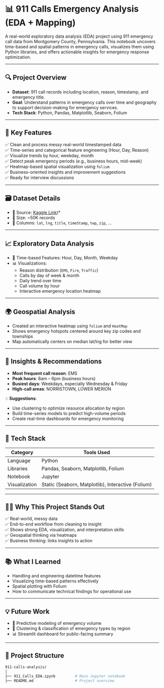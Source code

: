 # 📊 911 Calls Emergency Analysis (EDA + Mapping)

A real-world exploratory data analysis (EDA) project using 911 emergency call data from Montgomery County, Pennsylvania. This notebook uncovers time-based and spatial patterns in emergency calls, visualizes them using Python libraries, and offers actionable insights for emergency response optimization.

---

## 🔍 Project Overview

- **Dataset**: 911 call records including location, reason, timestamp, and emergency title.
- **Goal**: Understand patterns in emergency calls over time and geography to support decision-making for emergency services.
- **Tech Stack**: Python, Pandas, Matplotlib, Seaborn, Folium

---

## 🚀 Key Features

✅ Clean and process messy real-world timestamped data  
✅ Time-series and categorical feature engineering (Hour, Day, Reason)  
✅ Visualize trends by hour, weekday, month  
✅ Detect peak emergency periods (e.g., business hours, mid-week)  
✅ Heatmap-based spatial visualization using `folium`  
✅ Business-oriented insights and improvement suggestions  
✅ Ready for interview discussions

---

## 🗃️ Dataset Details

- 📁 Source: [Kaggle Link](https://www.kaggle.com/datasets/mchirico/montcoalert))*  
- 🔢 Size: ~50K records  
- 📌 Columns: `lat`, `lng`, `title`, `timeStamp`, `twp`, `zip`, ...

---

## 📈 Exploratory Data Analysis

- 📅 Time-based Features: Hour, Day, Month, Weekday
- 📊 Visualizations:
  - Reason distribution (`EMS`, `Fire`, `Traffic`)
  - Calls by day of week & month
  - Daily trend over time
  - Call volume by hour
  - Interactive emergency location heatmap

---

## 🌍 Geospatial Analysis

- Created an interactive heatmap using `folium` and `HeatMap`
- Shows emergency hotspots centered around key zip codes and townships
- Map automatically centers on median lat/lng for better view

---

## 🧠 Insights & Recommendations

- **Most frequent call reason**: EMS  
- **Peak hours**: 8am – 6pm (business hours)  
- **Busiest days**: Weekdays, especially Wednesday & Friday  
- **High-call areas**: NORRISTOWN, LOWER MERION

💡 **Suggestions**:
- Use clustering to optimize resource allocation by region  
- Build time-series models to predict high-volume periods  
- Create real-time dashboards for emergency monitoring

---

## 🔧 Tech Stack

| Category | Tools Used |
|----------|------------|
| Language | Python |
| Libraries | Pandas, Seaborn, Matplotlib, Folium |
| Notebook | Jupyter |
| Visualization | Static (Seaborn, Matplotlib), Interactive (Folium) |

---

## 🧑‍💼 Why This Project Stands Out

✅ Real-world, messy data  
✅ End-to-end workflow from cleaning to insight  
✅ Shows strong EDA, visualization, and interpretation skills  
✅ Geospatial thinking via heatmaps  
✅ Business thinking: links insights to action

---

## 📚 What I Learned

- Handling and engineering datetime features
- Visualizing time-based patterns effectively
- Spatial plotting with Folium
- How to communicate technical findings for operational use

---

## 💡 Future Work

- 🧠 Predictive modeling of emergency volume
- 📍 Clustering & classification of emergency types by region
- 📊 Streamlit dashboard for public-facing summary

---

## 📂 Project Structure

```bash
911-calls-analysis/
│
├── 911_Calls_EDA.ipynb         # Main Jupyter notebook
├── README.md                   # Project overview
